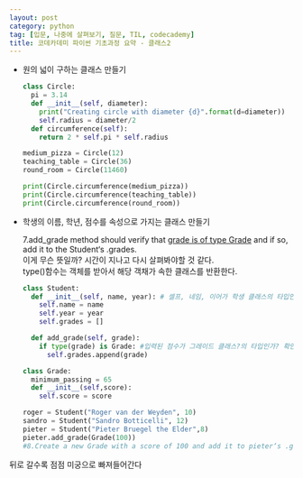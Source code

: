 ```yaml
---
layout: post
category: python
tag: [입문, 나중에 살펴보기, 질문, TIL, codecademy]
title: 코데카데미 파이썬 기초과정 요약 - 클래스2
---
```


* 원의 넓이 구하는 클래스 만들기

  ```python
  class Circle:
    pi = 3.14
    def __init__(self, diameter):
      print("Creating circle with diameter {d}".format(d=diameter))
      self.radius = diameter/2
    def circumference(self):
      return 2 * self.pi * self.radius

  medium_pizza = Circle(12)
  teaching_table = Circle(36)
  round_room = Circle(11460)

  print(Circle.circumference(medium_pizza))
  print(Circle.circumference(teaching_table))
  print(Circle.circumference(round_room))
  ```

* 학생의 이름, 학년, 점수를 속성으로 가지는 클래스 만들기

  7.add_grade method should verify that <u>grade is of type Grade</u> and if so, add it to the Student‘s .grades.      
  이게 무슨 뜻일까? 시간이 지나고 다시 살펴봐야할 것 같다.  
  type()함수는 객체를 받아서 해당 객채가 속한 클래스를 반환한다.  

  ```python
  class Student:
    def __init__(self, name, year): # 셀프, 네임, 이어가 학생 클래스의 타입인가?
      self.name = name
      self.year = year
      self.grades = []

    def add_grade(self, grade):
      if type(grade) is Grade: #입력된 점수가 그레이드 클래스?의 타입인가? 확인한다는 뜻인가? 
        self.grades.append(grade)

  class Grade:
    minimum_passing = 65
    def __init__(self,score):
      self.score = score

  roger = Student("Roger van der Weyden", 10)
  sandro = Student("Sandro Botticelli", 12)
  pieter = Student("Pieter Bruegel the Elder",8)
  pieter.add_grade(Grade(100))
  #8.Create a new Grade with a score of 100 and add it to pieter‘s .grades attribute using .add_grade()
  ```

뒤로 갈수록 점점 미궁으로 빠져들어간다